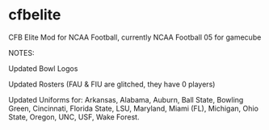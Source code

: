 # cfbelite
CFB Elite Mod for NCAA Football, currently NCAA Football 05 for gamecube

NOTES:

Updated Bowl Logos

Updated Rosters (FAU & FIU are glitched, they have 0 players)

Updated Uniforms for: Arkansas, Alabama, Auburn, Ball State, Bowling Green,
Cincinnati, Florida State, LSU, Maryland, Miami (FL), Michigan, Ohio State,
Oregon, UNC, USF, Wake Forest.
